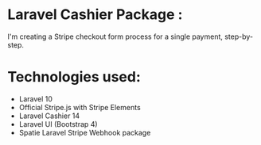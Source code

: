 # Laravel Cashier Package  :

I'm creating a Stripe checkout form process for a single payment, step-by-step.


# Technologies used:

* Laravel 10
* Official Stripe.js with Stripe Elements
* Laravel Cashier 14
* Laravel UI (Bootstrap 4)
* Spatie Laravel Stripe Webhook package